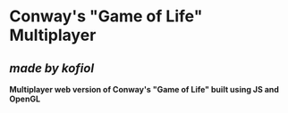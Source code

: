 # Conway's "Game of Life" Multiplayer 

## ***made by kofiol***

**Multiplayer web version of Conway's "Game of Life" built using JS and OpenGL**

